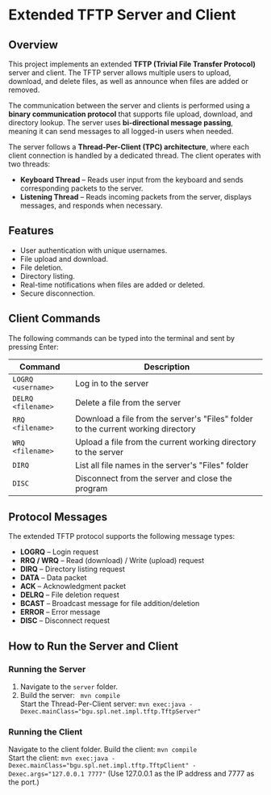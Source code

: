# Extended TFTP Server and Client

## Overview
This project implements an extended **TFTP (Trivial File Transfer Protocol)** server and client. The TFTP server allows multiple users to upload, download, and delete files, as well as announce when files are added or removed.

The communication between the server and clients is performed using a **binary communication protocol** that supports file upload, download, and directory lookup. The server uses **bi-directional message passing**, meaning it can send messages to all logged-in users when needed.

The server follows a **Thread-Per-Client (TPC) architecture**, where each client connection is handled by a dedicated thread. The client operates with two threads:
- **Keyboard Thread** – Reads user input from the keyboard and sends corresponding packets to the server.
- **Listening Thread** – Reads incoming packets from the server, displays messages, and responds when necessary.

## Features
- User authentication with unique usernames.
- File upload and download.
- File deletion.
- Directory listing.
- Real-time notifications when files are added or deleted.
- Secure disconnection.

## Client Commands
The following commands can be typed into the terminal and sent by pressing Enter:

| Command  | Description |
|----------|------------|
| `LOGRQ <username>` | Log in to the server |
| `DELRQ <filename>` | Delete a file from the server |
| `RRQ <filename>` | Download a file from the server's "Files" folder to the current working directory |
| `WRQ <filename>` | Upload a file from the current working directory to the server |
| `DIRQ` | List all file names in the server's "Files" folder |
| `DISC` | Disconnect from the server and close the program |

## Protocol Messages
The extended TFTP protocol supports the following message types:

- **LOGRQ** – Login request  
- **RRQ / WRQ** – Read (download) / Write (upload) request  
- **DIRQ** – Directory listing request  
- **DATA** – Data packet  
- **ACK** – Acknowledgment packet  
- **DELRQ** – File deletion request  
- **BCAST** – Broadcast message for file addition/deletion  
- **ERROR** – Error message  
- **DISC** – Disconnect request  

## How to Run the Server and Client

### Running the Server
1. Navigate to the `server` folder.
2. Build the server:
   ``` mvn compile``` </br>
Start the Thread-Per-Client server:
```mvn exec:java -Dexec.mainClass="bgu.spl.net.impl.tftp.TftpServer" ```

### Running the Client 
Navigate to the client folder.
Build the client:
``` mvn compile ``` </br>
Start the client:
``` mvn exec:java -Dexec.mainClass="bgu.spl.net.impl.tftp.TftpClient" -Dexec.args="127.0.0.1 7777" ```
(Use 127.0.0.1 as the IP address and 7777 as the port.)


 
